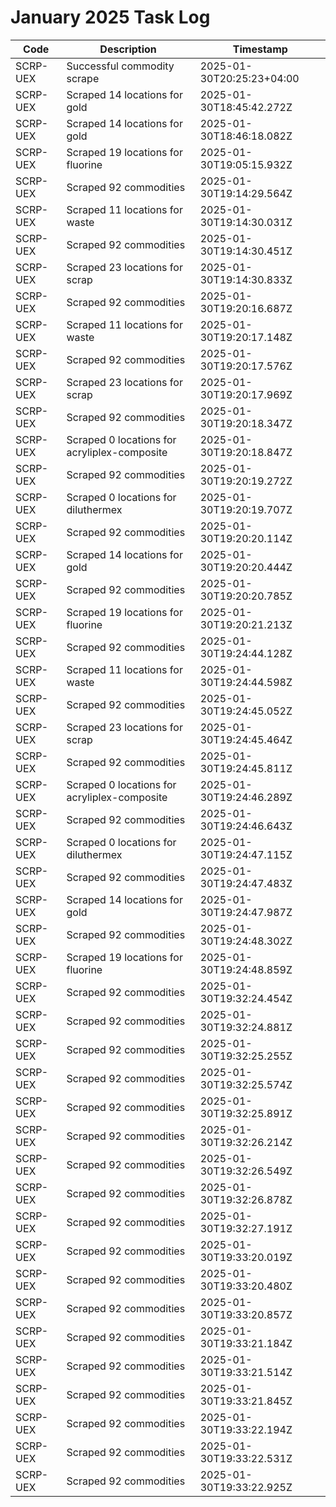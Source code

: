 # January 2025 Task Log

| Code       | Description               | Timestamp           |
|------------|---------------------------|---------------------|
| SCRP-UEX   | Successful commodity scrape | 2025-01-30T20:25:23+04:00 |
| SCRP-UEX | Scraped 14 locations for gold | 2025-01-30T18:45:42.272Z |
| SCRP-UEX | Scraped 14 locations for gold | 2025-01-30T18:46:18.082Z |
| SCRP-UEX | Scraped 19 locations for fluorine | 2025-01-30T19:05:15.932Z |
| SCRP-UEX | Scraped 92 commodities | 2025-01-30T19:14:29.564Z |
| SCRP-UEX | Scraped 11 locations for waste | 2025-01-30T19:14:30.031Z |
| SCRP-UEX | Scraped 92 commodities | 2025-01-30T19:14:30.451Z |
| SCRP-UEX | Scraped 23 locations for scrap | 2025-01-30T19:14:30.833Z |
| SCRP-UEX | Scraped 92 commodities | 2025-01-30T19:20:16.687Z |
| SCRP-UEX | Scraped 11 locations for waste | 2025-01-30T19:20:17.148Z |
| SCRP-UEX | Scraped 92 commodities | 2025-01-30T19:20:17.576Z |
| SCRP-UEX | Scraped 23 locations for scrap | 2025-01-30T19:20:17.969Z |
| SCRP-UEX | Scraped 92 commodities | 2025-01-30T19:20:18.347Z |
| SCRP-UEX | Scraped 0 locations for acryliplex-composite | 2025-01-30T19:20:18.847Z |
| SCRP-UEX | Scraped 92 commodities | 2025-01-30T19:20:19.272Z |
| SCRP-UEX | Scraped 0 locations for diluthermex | 2025-01-30T19:20:19.707Z |
| SCRP-UEX | Scraped 92 commodities | 2025-01-30T19:20:20.114Z |
| SCRP-UEX | Scraped 14 locations for gold | 2025-01-30T19:20:20.444Z |
| SCRP-UEX | Scraped 92 commodities | 2025-01-30T19:20:20.785Z |
| SCRP-UEX | Scraped 19 locations for fluorine | 2025-01-30T19:20:21.213Z |
| SCRP-UEX | Scraped 92 commodities | 2025-01-30T19:24:44.128Z |
| SCRP-UEX | Scraped 11 locations for waste | 2025-01-30T19:24:44.598Z |
| SCRP-UEX | Scraped 92 commodities | 2025-01-30T19:24:45.052Z |
| SCRP-UEX | Scraped 23 locations for scrap | 2025-01-30T19:24:45.464Z |
| SCRP-UEX | Scraped 92 commodities | 2025-01-30T19:24:45.811Z |
| SCRP-UEX | Scraped 0 locations for acryliplex-composite | 2025-01-30T19:24:46.289Z |
| SCRP-UEX | Scraped 92 commodities | 2025-01-30T19:24:46.643Z |
| SCRP-UEX | Scraped 0 locations for diluthermex | 2025-01-30T19:24:47.115Z |
| SCRP-UEX | Scraped 92 commodities | 2025-01-30T19:24:47.483Z |
| SCRP-UEX | Scraped 14 locations for gold | 2025-01-30T19:24:47.987Z |
| SCRP-UEX | Scraped 92 commodities | 2025-01-30T19:24:48.302Z |
| SCRP-UEX | Scraped 19 locations for fluorine | 2025-01-30T19:24:48.859Z |
| SCRP-UEX | Scraped 92 commodities | 2025-01-30T19:32:24.454Z |
| SCRP-UEX | Scraped 92 commodities | 2025-01-30T19:32:24.881Z |
| SCRP-UEX | Scraped 92 commodities | 2025-01-30T19:32:25.255Z |
| SCRP-UEX | Scraped 92 commodities | 2025-01-30T19:32:25.574Z |
| SCRP-UEX | Scraped 92 commodities | 2025-01-30T19:32:25.891Z |
| SCRP-UEX | Scraped 92 commodities | 2025-01-30T19:32:26.214Z |
| SCRP-UEX | Scraped 92 commodities | 2025-01-30T19:32:26.549Z |
| SCRP-UEX | Scraped 92 commodities | 2025-01-30T19:32:26.878Z |
| SCRP-UEX | Scraped 92 commodities | 2025-01-30T19:32:27.191Z |
| SCRP-UEX | Scraped 92 commodities | 2025-01-30T19:33:20.019Z |
| SCRP-UEX | Scraped 92 commodities | 2025-01-30T19:33:20.480Z |
| SCRP-UEX | Scraped 92 commodities | 2025-01-30T19:33:20.857Z |
| SCRP-UEX | Scraped 92 commodities | 2025-01-30T19:33:21.184Z |
| SCRP-UEX | Scraped 92 commodities | 2025-01-30T19:33:21.514Z |
| SCRP-UEX | Scraped 92 commodities | 2025-01-30T19:33:21.845Z |
| SCRP-UEX | Scraped 92 commodities | 2025-01-30T19:33:22.194Z |
| SCRP-UEX | Scraped 92 commodities | 2025-01-30T19:33:22.531Z |
| SCRP-UEX | Scraped 92 commodities | 2025-01-30T19:33:22.925Z |
